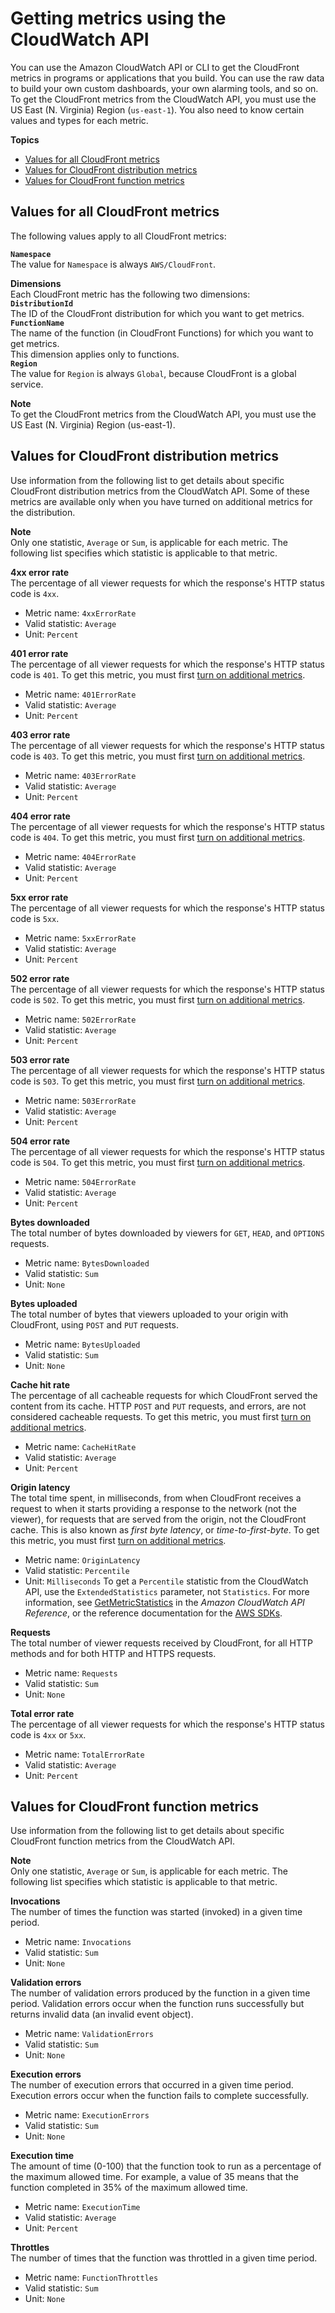 # Getting metrics using the CloudWatch API<a name="programming-cloudwatch-metrics"></a>

You can use the Amazon CloudWatch API or CLI to get the CloudFront metrics in programs or applications that you build\. You can use the raw data to build your own custom dashboards, your own alarming tools, and so on\. To get the CloudFront metrics from the CloudWatch API, you must use the US East \(N\. Virginia\) Region \(`us-east-1`\)\. You also need to know certain values and types for each metric\.

**Topics**
+ [Values for all CloudFront metrics](#cloudfront-metrics-global-values)
+ [Values for CloudFront distribution metrics](#cloudfront-metrics-distribution-values)
+ [Values for CloudFront function metrics](#cloudfront-metrics-function-values)

## Values for all CloudFront metrics<a name="cloudfront-metrics-global-values"></a>

The following values apply to all CloudFront metrics:

**`Namespace`**  
The value for `Namespace` is always `AWS/CloudFront`\.

**Dimensions**  
Each CloudFront metric has the following two dimensions:    
**`DistributionId`**  
The ID of the CloudFront distribution for which you want to get metrics\.  
**`FunctionName`**  
The name of the function \(in CloudFront Functions\) for which you want to get metrics\.  
This dimension applies only to functions\.  
**`Region`**  
The value for `Region` is always `Global`, because CloudFront is a global service\.

**Note**  
To get the CloudFront metrics from the CloudWatch API, you must use the US East \(N\. Virginia\) Region \(us\-east\-1\)\.

## Values for CloudFront distribution metrics<a name="cloudfront-metrics-distribution-values"></a>

Use information from the following list to get details about specific CloudFront distribution metrics from the CloudWatch API\. Some of these metrics are available only when you have turned on additional metrics for the distribution\.

**Note**  
Only one statistic, `Average` or `Sum`, is applicable for each metric\. The following list specifies which statistic is applicable to that metric\.

**4xx error rate**  
The percentage of all viewer requests for which the response's HTTP status code is `4xx`\.  
+ Metric name: `4xxErrorRate`
+ Valid statistic: `Average`
+ Unit: `Percent`

**401 error rate**  
The percentage of all viewer requests for which the response's HTTP status code is `401`\. To get this metric, you must first [turn on additional metrics](viewing-cloudfront-metrics.md#monitoring-console.distributions-additional)\.  
+ Metric name: `401ErrorRate`
+ Valid statistic: `Average`
+ Unit: `Percent`

**403 error rate**  
The percentage of all viewer requests for which the response's HTTP status code is `403`\. To get this metric, you must first [turn on additional metrics](viewing-cloudfront-metrics.md#monitoring-console.distributions-additional)\.  
+ Metric name: `403ErrorRate`
+ Valid statistic: `Average`
+ Unit: `Percent`

**404 error rate**  
The percentage of all viewer requests for which the response's HTTP status code is `404`\. To get this metric, you must first [turn on additional metrics](viewing-cloudfront-metrics.md#monitoring-console.distributions-additional)\.  
+ Metric name: `404ErrorRate`
+ Valid statistic: `Average`
+ Unit: `Percent`

**5xx error rate**  
The percentage of all viewer requests for which the response's HTTP status code is `5xx`\.  
+ Metric name: `5xxErrorRate`
+ Valid statistic: `Average`
+ Unit: `Percent`

**502 error rate**  
The percentage of all viewer requests for which the response's HTTP status code is `502`\. To get this metric, you must first [turn on additional metrics](viewing-cloudfront-metrics.md#monitoring-console.distributions-additional)\.  
+ Metric name: `502ErrorRate`
+ Valid statistic: `Average`
+ Unit: `Percent`

**503 error rate**  
The percentage of all viewer requests for which the response's HTTP status code is `503`\. To get this metric, you must first [turn on additional metrics](viewing-cloudfront-metrics.md#monitoring-console.distributions-additional)\.  
+ Metric name: `503ErrorRate`
+ Valid statistic: `Average`
+ Unit: `Percent`

**504 error rate**  
The percentage of all viewer requests for which the response's HTTP status code is `504`\. To get this metric, you must first [turn on additional metrics](viewing-cloudfront-metrics.md#monitoring-console.distributions-additional)\.  
+ Metric name: `504ErrorRate`
+ Valid statistic: `Average`
+ Unit: `Percent`

**Bytes downloaded**  
The total number of bytes downloaded by viewers for `GET`, `HEAD`, and `OPTIONS` requests\.  
+ Metric name: `BytesDownloaded`
+ Valid statistic: `Sum`
+ Unit: `None`

**Bytes uploaded**  
The total number of bytes that viewers uploaded to your origin with CloudFront, using `POST` and `PUT` requests\.  
+ Metric name: `BytesUploaded`
+ Valid statistic: `Sum`
+ Unit: `None`

**Cache hit rate**  
The percentage of all cacheable requests for which CloudFront served the content from its cache\. HTTP `POST` and `PUT` requests, and errors, are not considered cacheable requests\. To get this metric, you must first [turn on additional metrics](viewing-cloudfront-metrics.md#monitoring-console.distributions-additional)\.  
+ Metric name: `CacheHitRate`
+ Valid statistic: `Average`
+ Unit: `Percent`

**Origin latency**  
The total time spent, in milliseconds, from when CloudFront receives a request to when it starts providing a response to the network \(not the viewer\), for requests that are served from the origin, not the CloudFront cache\. This is also known as *first byte latency*, or *time\-to\-first\-byte*\. To get this metric, you must first [turn on additional metrics](viewing-cloudfront-metrics.md#monitoring-console.distributions-additional)\.  
+ Metric name: `OriginLatency`
+ Valid statistic: `Percentile`
+ Unit: `Milliseconds`
To get a `Percentile` statistic from the CloudWatch API, use the `ExtendedStatistics` parameter, not `Statistics`\. For more information, see [GetMetricStatistics](https://docs.aws.amazon.com/AmazonCloudWatch/latest/APIReference/API_GetMetricStatistics.html) in the *Amazon CloudWatch API Reference*, or the reference documentation for the [AWS SDKs](https://docs.aws.amazon.com/#sdks)\.

**Requests**  
The total number of viewer requests received by CloudFront, for all HTTP methods and for both HTTP and HTTPS requests\.  
+ Metric name: `Requests`
+ Valid statistic: `Sum`
+ Unit: `None`

**Total error rate**  
The percentage of all viewer requests for which the response's HTTP status code is `4xx` or `5xx`\.  
+ Metric name: `TotalErrorRate`
+ Valid statistic: `Average`
+ Unit: `Percent`

## Values for CloudFront function metrics<a name="cloudfront-metrics-function-values"></a>

Use information from the following list to get details about specific CloudFront function metrics from the CloudWatch API\.

**Note**  
Only one statistic, `Average` or `Sum`, is applicable for each metric\. The following list specifies which statistic is applicable to that metric\.

**Invocations**  
The number of times the function was started \(invoked\) in a given time period\.  
+ Metric name: `Invocations`
+ Valid statistic: `Sum`
+ Unit: `None`

**Validation errors**  
The number of validation errors produced by the function in a given time period\. Validation errors occur when the function runs successfully but returns invalid data \(an invalid event object\)\.  
+ Metric name: `ValidationErrors`
+ Valid statistic: `Sum`
+ Unit: `None`

**Execution errors**  
The number of execution errors that occurred in a given time period\. Execution errors occur when the function fails to complete successfully\.  
+ Metric name: `ExecutionErrors`
+ Valid statistic: `Sum`
+ Unit: `None`

**Execution time**  
The amount of time \(0\-100\) that the function took to run as a percentage of the maximum allowed time\. For example, a value of 35 means that the function completed in 35% of the maximum allowed time\.  
+ Metric name: `ExecutionTime`
+ Valid statistic: `Average`
+ Unit: `Percent`

**Throttles**  
The number of times that the function was throttled in a given time period\.  
+ Metric name: `FunctionThrottles`
+ Valid statistic: `Sum`
+ Unit: `None`